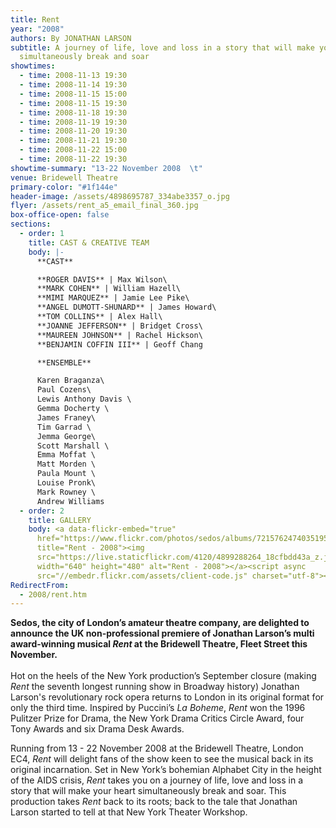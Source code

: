 ```yaml
---
title: Rent
year: "2008"
authors: By JONATHAN LARSON
subtitle: A journey of life, love and loss in a story that will make your heart
  simultaneously break and soar
showtimes:
  - time: 2008-11-13 19:30
  - time: 2008-11-14 19:30
  - time: 2008-11-15 15:00
  - time: 2008-11-15 19:30
  - time: 2008-11-18 19:30
  - time: 2008-11-19 19:30
  - time: 2008-11-20 19:30
  - time: 2008-11-21 19:30
  - time: 2008-11-22 15:00
  - time: 2008-11-22 19:30
showtime-summary: "13-22 November 2008  \t"
venue: Bridewell Theatre
primary-color: "#1f144e"
header-image: /assets/4898695787_334abe3357_o.jpg
flyer: /assets/rent_a5_email_final_360.jpg
box-office-open: false
sections:
  - order: 1
    title: CAST & CREATIVE TEAM
    body: |-
      **CAST**

      **ROGER DAVIS** | Max Wilson\
      **MARK COHEN** | William Hazell\
      **MIMI MARQUEZ** | Jamie Lee Pike\
      **ANGEL DUMOTT-SHUNARD** | James Howard\
      **TOM COLLINS** | Alex Hall\
      **JOANNE JEFFERSON** | Bridget Cross\
      **MAUREEN JOHNSON** | Rachel Hickson\
      **BENJAMIN COFFIN III** | Geoff Chang

      **ENSEMBLE**

      Karen Braganza\
      Paul Cozens\
      Lewis Anthony Davis \
      Gemma Docherty \
      James Franey\
      Tim Garrad \
      Jemma George\
      Scott Marshall \
      Emma Moffat \
      Matt Morden \
      Paula Mount \
      Louise Pronk\
      Mark Rowney \
      Andrew Williams
  - order: 2
    title: GALLERY
    body: <a data-flickr-embed="true"
      href="https://www.flickr.com/photos/sedos/albums/72157624740351950"
      title="Rent - 2008"><img
      src="https://live.staticflickr.com/4120/4899288264_18cfbdd43a_z.jpg"
      width="640" height="480" alt="Rent - 2008"></a><script async
      src="//embedr.flickr.com/assets/client-code.js" charset="utf-8"></script>
RedirectFrom:
  - 2008/rent.htm
---
```

**Sedos, the city of London’s amateur theatre company, are delighted to announce the UK non-professional premiere of Jonathan Larson’s multi award-winning musical *Rent* at the Bridewell Theatre, Fleet Street this November.**\
\
Hot on the heels of the New York production’s September closure (making *Rent* the seventh longest running show in Broadway history) Jonathan Larson's revolutionary rock opera returns to London in its original format for only the third time. Inspired by Puccini’s *La Boheme*, *Rent* won the 1996 Pulitzer Prize for Drama, the New York Drama Critics Circle Award, four Tony Awards and six Drama Desk Awards.

Running from 13 - 22 November 2008 at the Bridewell Theatre, London EC4, *Rent* will delight fans of the show keen to see the musical back in its original incarnation. Set in New York’s bohemian Alphabet City in the height of the AIDS crisis, *Rent* takes you on a journey of life, love and loss in a story that will make your heart simultaneously break and soar. This production takes *Rent* back to its roots; back to the tale that Jonathan Larson started to tell at that New York Theater Workshop.